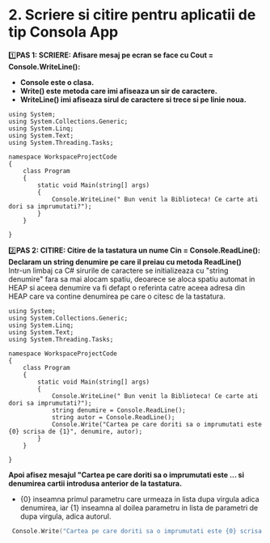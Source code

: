 # 2. Scriere si citire pentru aplicatii de tip Consola App

1️⃣**PAS 1: SCRIERE: Afisare mesaj pe ecran se face cu Cout = Console.WriteLine():**</br>
 - **Console este o clasa.**</br>
 - **Write() este metoda care imi afiseaza un sir de caractere.**</br>
 - **WriteLine() imi afiseaza sirul de caractere si trece si pe linie noua.**</br>
 
```Csharp
using System;
using System.Collections.Generic;
using System.Linq;
using System.Text;
using System.Threading.Tasks;

namespace WorkspaceProjectCode
{
    class Program
    {
        static void Main(string[] args)
        {
            Console.WriteLine(" Bun venit la Biblioteca! Ce carte ati dori sa imprumutati?");
        }
    }

}

```


2️⃣**PAS 2: CITIRE: Citire de la tastatura un nume Cin = Console.ReadLine():**</br>
**Declaram  un string denumire pe care il preiau cu metoda ReadLine()**</br>
Intr-un limbaj ca C# sirurile de caractere se initializeaza cu "string denumire" fara sa mai alocam spatiu, deoarece se aloca spatiu automat in HEAP si aceea denumire va fi defapt o referinta catre aceea adresa din HEAP care va contine denumirea pe care o citesc de la tastatura. </br>

```Csharp
using System;
using System.Collections.Generic;
using System.Linq;
using System.Text;
using System.Threading.Tasks;

namespace WorkspaceProjectCode
{
    class Program
    {
        static void Main(string[] args)
        {
            Console.WriteLine(" Bun venit la Biblioteca! Ce carte ati dori sa imprumutati?");
            string denumire = Console.ReadLine();
            string autor = Console.ReadLine();
            Console.Write("Cartea pe care doriti sa o imprumutati este {0} scrisa de {1}", denumire, autor);
        }
    }

}

```
**Apoi afisez mesajul "Cartea pe care doriti sa o imprumutati este ... si denumirea cartii introdusa anterior de la tastatura.**</br>
- {0} inseamna primul parametru care urmeaza in lista dupa virgula adica denumirea, iar {1} inseamna al doilea parametru in lista de parametri de dupa virgula, adica autorul. </br>

```cpp
 Console.Write("Cartea pe care doriti sa o imprumutati este {0} scrisa de {1}", denumire, autor);
```
